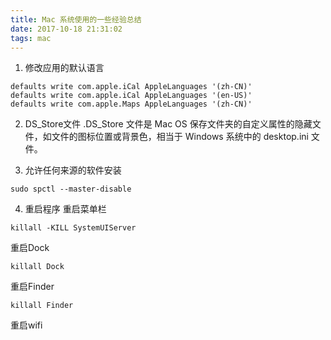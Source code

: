 ```yaml
---
title: Mac 系统使用的一些经验总结
date: 2017-10-18 21:31:02
tags: mac
---
```

1. 修改应用的默认语言
```
defaults write com.apple.iCal AppleLanguages '(zh-CN)'
defaults write com.apple.iCal AppleLanguages '(en-US)'
defaults write com.apple.Maps AppleLanguages '(zh-CN)'
```

2. DS_Store文件
.DS_Store 文件是 Mac OS 保存文件夹的自定义属性的隐藏文件，如文件的图标位置或背景色，相当于 Windows 系统中的 desktop.ini 文件。

3. 允许任何来源的软件安装
```
sudo spctl --master-disable
```

4. 重启程序
重启菜单栏
```
killall -KILL SystemUIServer
```
重启Dock
```
killall Dock
```
重启Finder
```
killall Finder
```
重启wifi
```

```